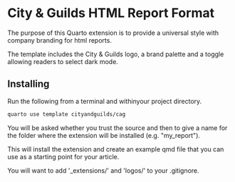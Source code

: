 # City & Guilds HTML Report Format

The purpose of this Quarto extension is to provide a universal style with company branding for html reports.

The template includes the City & Guilds logo, a brand palette and a toggle allowing readers to select dark mode.

## Installing

Run the following from a terminal and withinyour project directory.

``` bash
quarto use template cityandguilds/cag
```

You will be asked whether you trust the source and then to give a name for the folder where the extension will be installed (e.g. "my_report").

This will install the extension and create an example qmd file that you can use as a starting point for your article.

You will want to add '_extensions/' and 'logos/' to your .gitignore.
